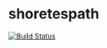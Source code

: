 # shoretespath

[![Build Status](https://travis-ci.com/NastaranM/shoretespath.svg?branch=master)](https://travis-ci.com/NastaranM/shoretespath)
